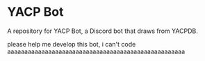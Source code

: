 # YACP Bot
A repository for YACP Bot, a Discord bot that draws from YACPDB.


please help me develop this bot, i can't code aaaaaaaaaaaaaaaaaaaaaaaaaaaaaaaaaaaaaaaaaaaaaaaaaaaa
